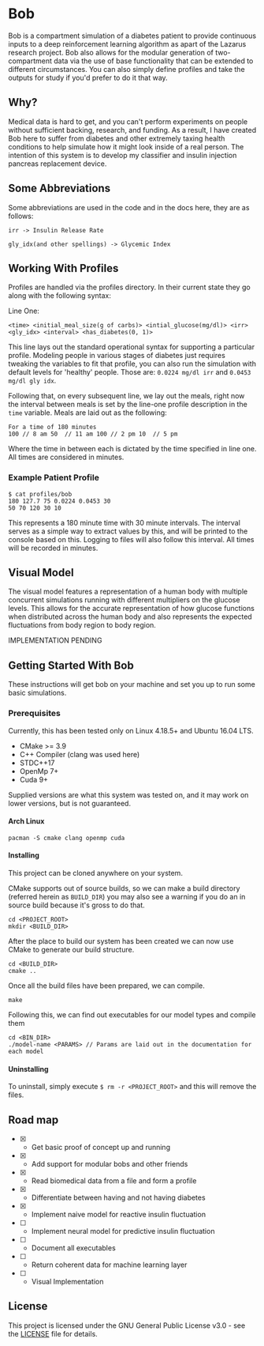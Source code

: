 # Bob
Bob is a compartment simulation of a diabetes patient to provide continuous inputs to a deep reinforcement learning algorithm as apart of the Lazarus research project. Bob also allows for the modular generation of two-compartment data via the use of base functionality that can be extended to different circumstances. You can also simply define profiles and take the outputs for study if you'd prefer to do it that way.

## Why?
Medical data is hard to get, and you can't perform experiments on people without sufficient backing, research, and funding. As a result, I have created Bob here to suffer from diabetes and other extremely taxing health conditions to help simulate how it might look inside of a real person. The intention of this system is to develop my classifier and insulin injection pancreas replacement device.

## Some Abbreviations

Some abbreviations are used in the code and in the docs here, they are as follows:

`irr -> Insulin Release Rate`

`gly_idx(and other spellings) -> Glycemic Index`

## Working With Profiles

Profiles are handled via the profiles directory. In their current state they go along with the following syntax:

Line One:

`<time> <initial_meal_size(g of carbs)> <intial_glucose(mg/dl)> <irr> <gly_idx> <interval> <has_diabetes(0, 1)>`

This line lays out the standard operational syntax for supporting a particular profile. Modeling people in various stages of diabetes just requires tweaking the variables to fit that profile, you can also run the simulation with default levels for 'healthy' people. Those are: `0.0224 mg/dl irr` and `0.0453 mg/dl gly idx`.

Following that, on every subsequent line, we lay out the meals, right now the interval between meals is set by the line-one profile description in the `time` variable. Meals are laid out as the following:

```
For a time of 180 minutes
100 // 8 am 50  // 11 am 100 // 2 pm 10  // 5 pm
```

Where the time in between each is dictated by the time specified in line one. All times are considered in minutes.

### Example Patient Profile

```
$ cat profiles/bob
180 127.7 75 0.0224 0.0453 30
50 70 120 30 10
```

This represents a 180 minute time with 30 minute intervals. The interval serves as a simple way to extract values by this, and will be printed to the console based on this. Logging to files will also follow this interval. All times will be recorded in minutes.

## Visual Model

The visual model features a representation of a human body with multiple concurrent simulations running with different multipliers on the glucose levels. This allows for the accurate representation of how glucose functions when distributed across the human body and also represents the expected fluctuations from body region to body region.

IMPLEMENTATION PENDING

## Getting Started With Bob
These instructions will get bob on your machine and set you up to run some basic simulations.

### Prerequisites
Currently, this has been tested only on Linux 4.18.5+ and Ubuntu 16.04 LTS.
- CMake >= 3.9
- C++ Compiler (clang was used here)
- STDC++17
- OpenMp 7+
- Cuda 9+

Supplied versions are what this system was tested on, and it may work on lower versions, but is not guaranteed.

#### Arch Linux
```
pacman -S cmake clang openmp cuda
```
#### Installing
This project can be cloned anywhere on your system.

CMake supports out of source builds, so we can make a build directory (referred herein as `BUILD_DIR`) you may also see a warning if you do an in source build because it's gross to do that.
```
cd <PROJECT_ROOT>
mkdir <BUILD_DIR>
```
After the place to build our system has been created we can now use CMake to generate our build structure.
```
cd <BUILD_DIR>
cmake ..
```
Once all the build files have been prepared, we can compile.
```
make
```

Following this, we can find out executables for our model types and compile them

```
cd <BIN_DIR>
./model-name <PARAMS> // Params are laid out in the documentation for each model
```



#### Uninstalling

To uninstall, simply execute `$ rm -r <PROJECT_ROOT>` and this will remove the files.

## Road map
- [x] - Get basic proof of concept up and running
- [x] - Add support for modular bobs and other friends
- [x] - Read biomedical data from a file and form a profile
- [x] - Differentiate between having and not having diabetes
- [x] - Implement naive model for reactive insulin fluctuation
- [ ] - Implement neural model for predictive insulin fluctuation
- [ ] - Document all executables
- [ ] - Return coherent data for machine learning layer
- [ ] - Visual Implementation

## License
This project is licensed under the GNU General Public License v3.0 - see the [LICENSE](https://github.com/jparr721/Bob/blob/master/LICENSE) file for details.
